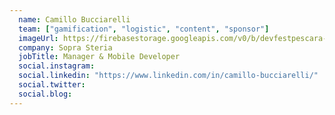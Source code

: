 ```yaml
---
  name: Camillo Bucciarelli
  team: ["gamification", "logistic", "content", "sponsor"]
  imageUrl: https://firebasestorage.googleapis.com/v0/b/devfestpescara-2023.appspot.com/o/team%2Fc-bucciarelli.jpeg?alt=media&token=28ceb5fb-f34f-45b6-b458-6225eca4bae3
  company: Sopra Steria
  jobTitle: Manager & Mobile Developer
  social.instagram: 
  social.linkedin: "https://www.linkedin.com/in/camillo-bucciarelli/"
  social.twitter: 
  social.blog: 
---
```


